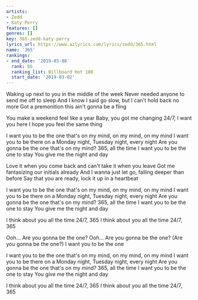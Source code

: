 ```yaml
---
artists:
- Zedd
- Katy Perry
features: []
genres: []
key: 365-zedd-katy-perry
lyrics_url: https://www.azlyrics.com/lyrics/zedd/365.html
name: '365'
rankings:
- end_date: '2019-03-08'
  rank: 86
  ranking_list: Billboard Hot 100
  start_date: '2019-03-02'
---
```


Waking up next to you in the middle of the week
Never needed anyone to send me off to sleep
And I know I said go slow, but I can't hold back no more
Got a premonition this ain't gonna be a fling

You make a weekend feel like a year
Baby, you got me changing
24/7, I want you here
I hope you feel the same thing

I want you to be the one that's on my mind, on my mind, on my mind
I want you to be there on a Monday night, Tuesday night, every night
Are you gonna be the one that's on my mind? 365, all the time
I want you to be the one to stay
You give me the night and day

Love it when you come back and can't take it when you leave
Got me fantasizing our initials already
And I wanna just let go, falling deeper than before
Say that you are ready, lock it up in a heartbeat

I want you to be the one that's on my mind, on my mind, on my mind
I want you to be there on a Monday night, Tuesday night, every night
Are you gonna be the one that's on my mind? 365, all the time
I want you to be the one to stay
You give me the night and day

I think about you all the time
24/7, 365
I think about you all the time
24/7, 365

Ooh...
Are you gonna be the one?
Ooh...
Are you gonna be the one? (Are you gonna be the one?)
I want you to be the one

I want you to be the one that's on my mind, on my mind, on my mind
I want you to be there on a Monday night, Tuesday night, every night
Are you gonna be the one that's on my mind? 365, all the time
I want you to be the one to stay
You give me the night and day

I think about you all the time
24/7, 365
I think about you all the time
24/7, 365



